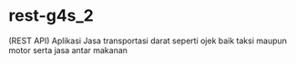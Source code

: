# rest-g4s_2
 (REST API)
Aplikasi Jasa transportasi darat seperti ojek baik taksi maupun motor serta jasa antar makanan
